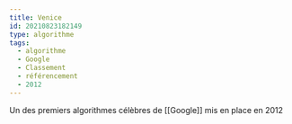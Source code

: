 ```yaml
---
title: Venice
id: 20210823182149
type: algorithme
tags:
  - algorithme
  - Google
  - Classement
  - référencement
  - 2012
---
```


Un des premiers algorithmes célèbres de [[Google]] mis en place en 2012